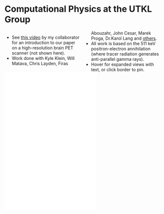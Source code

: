 <link rel="stylesheet" href="/static/css/phogroup.css">
<link rel="stylesheet" href="/static/css/layout-poster.css">
<link rel="stylesheet" href="/static/css/card.css">


<div class="post post-content" markdown="1">
<div class="post-title" markdown="1">

# Computational Physics at the UTKL Group

<div style="column-count:2;">

 - See [this video](https://youtu.be/zRGFDtoF6SI?si=Nmvw8iv0zihLSqDQ) by my collaborator for an introduction to our paper on a high-resolution brain PET scanner (not shown here).
 - Work done with Kyle Klein, Will Matava, Chris Layden, Firas Abouzahr, John Cesar, Marek Proga, Dr.Karol Lang and <a href="http://www.hep.utexas.edu/utkl/index.html">others</a>.
- All work is based on the 511 keV positron-electron annihilation (where tracer radiation generates anti-parallel gamma rays).
 - Hover for expanded views with text, or click border to pin.

</div>
</div>

<div class="card-columns" markdown="1">
<div class="card" markdown="1" tabindex="1">
<embed src="plastic-pet/plastic-pet"></embed>
</div>

<div class="card" markdown="1" tabindex="2">
<embed src="reconstruction/reconstruction"></embed>
</div>

<div class="card" markdown="1" tabindex="3">
<embed src="mini-pet/mini-pet"></embed>

</div>

</div>